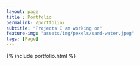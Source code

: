 ```yaml
--- 
layout: page
title : Portfolio 
permalink: /portfolio/
subtitle: "Projects I am working on" 
feature-img: "assets/img/pexels/sand-water.jpeg"
tags: [Page]
---
```


{% include portfolio.html %}
